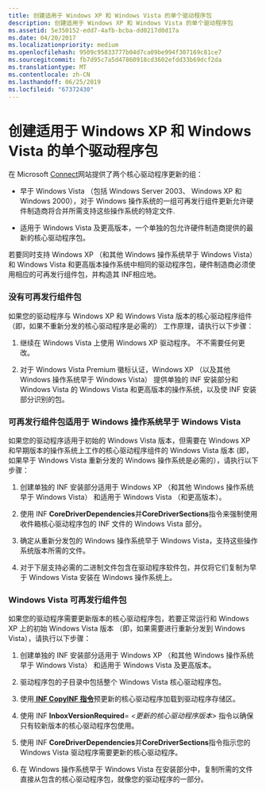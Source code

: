 ```yaml
---
title: 创建适用于 Windows XP 和 Windows Vista 的单个驱动程序包
description: 创建适用于 Windows XP 和 Windows Vista 的单个驱动程序包
ms.assetid: 5e350152-edd7-4afb-bcba-dd0217d0d17a
ms.date: 04/20/2017
ms.localizationpriority: medium
ms.openlocfilehash: 9509c95833777b04d7ca09be994f307169c81ce7
ms.sourcegitcommit: fb7d95c7a5d47860918cd3602efdd33b69dcf2da
ms.translationtype: MT
ms.contentlocale: zh-CN
ms.lasthandoff: 06/25/2019
ms.locfileid: "67372430"
---
```

# <a name="creating-a-single-driver-package-for-windows-xp-and-windows-vista"></a>创建适用于 Windows XP 和 Windows Vista 的单个驱动程序包


在 Microsoft [Connect](https://go.microsoft.com/fwlink/p/?linkid=133880)网站提供了两个核心驱动程序更新的组：

-   早于 Windows Vista （包括 Windows Server 2003、 Windows XP 和 Windows 2000），对于 Windows 操作系统的一组可再发行组件更新允许硬件制造商将合并所需支持这些操作系统的特定文件.

-   适用于 Windows Vista 及更高版本，一个单独的包允许硬件制造商提供的最新的核心驱动程序包。

若要同时支持 Windows XP （和其他 Windows 操作系统早于 Windows Vista） 和 Windows Vista 和更高版本操作系统中相同的驱动程序包，硬件制造商必须使用相应的可再发行组件包，并构造其 INF相应地。

### <a name="no-redistributable-package"></a>没有可再发行组件包

如果您的驱动程序与 Windows XP 和 Windows Vista 版本的核心驱动程序组件 （即，如果不重新分发的核心驱动程序是必需的） 工作原理，请执行以下步骤：

1.  继续在 Windows Vista 上使用 Windows XP 驱动程序。 不不需要任何更改。

2.  对于 Windows Vista Premium 徽标认证，Windows XP （以及其他 Windows 操作系统早于 Windows Vista） 提供单独的 INF 安装部分和 Windows Vista 的 Windows Vista 和更高版本的操作系统，以及使 INF 安装部分识别的包。

### <a href="" id="redistributable-package-for-windows-operating-systems-earlier-than-win"></a> 可再发行组件包适用于 Windows 操作系统早于 Windows Vista

如果您的驱动程序适用于初始的 Windows Vista 版本，但需要在 Windows XP 和早期版本的操作系统上工作的核心驱动程序组件的 Windows Vista 版本 (即，如果早于 Windows Vista 重新分发的 Windows 操作系统是必需的），请执行以下步骤：

1.  创建单独的 INF 安装部分适用于 Windows XP （和其他 Windows 操作系统早于 Windows Vista） 和适用于 Windows Vista （和更高版本）。

2.  使用 INF **CoreDriverDependencies**并**CoreDriverSections**指令来强制使用收件箱核心驱动程序包的 INF 文件的 Windows Vista 部分。

3.  确定从重新分发包的 Windows 操作系统早于 Windows Vista，支持这些操作系统版本所需的文件。

4.  对于下层支持必需的二进制文件包含在驱动程序软件包，并仅将它们复制为早于 Windows Vista 安装在 Windows 操作系统上。

### <a name="windows-vista-redistributable-package"></a>Windows Vista 可再发行组件包

如果您的驱动程序需要更新版本的核心驱动程序包，若要正常运行和 Windows XP 上的初始 Windows Vista 版本 （即，如果需要进行重新分发到 Windows Vista），请执行以下步骤：

1.  创建单独的 INF 安装部分适用于 Windows XP （和其他 Windows 操作系统早于 Windows Vista） 和适用于 Windows Vista 及更高版本。

2.  驱动程序包的子目录中包括整个 Windows Vista 核心驱动程序包。

3.  使用[ **INF CopyINF 指令**](https://docs.microsoft.com/windows-hardware/drivers/install/inf-copyinf-directive)预更新的核心驱动程序加载到驱动程序存储区。

4.  使用 INF **InboxVersionRequired**= *&lt;更新的核心驱动程序版本&gt;* 指令以确保只有较新版本的核心驱动程序包使用。

5.  使用 INF **CoreDriverDependencies**并**CoreDriverSections**指令指示您的 Windows Vista 驱动程序需要更新的核心驱动程序。

6.  在 Windows 操作系统早于 Windows Vista 在安装部分中，复制所需的文件直接从包含的核心驱动程序包，就像您的驱动程序的一部分。

 

 




